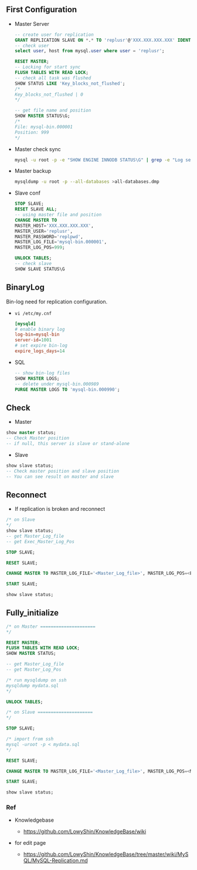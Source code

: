 ## First Configuration

* Master Server
  ```sql
  -- create user for replication
  GRANT REPLICATION SLAVE ON *.* TO 'replusr'@'XXX.XXX.XXX.XXX' IDENTIFIED BY 'replpwd';
  -- check user
  select user, host from mysql.user where user = 'replusr';

  RESET MASTER;
  -- Locking for start sync
  FLUSH TABLES WITH READ LOCK;
  -- check all task was flushed
  SHOW STATUS LIKE 'Key_blocks_not_flushed';
  /*
  Key_blocks_not_flushed | 0 
  */

  -- get file name and position
  SHOW MASTER STATUS\G;
  /*
  File: mysql-bin.000001
  Position: 999
  */

  ```
* Master check sync
  ```sh
  mysql -u root -p -e "SHOW ENGINE INNODB STATUS\G" | grep -e "Log sequence number" -e "Log flushed up to"
  ```
* Master backup
  ```sh
  mysqldump -u root -p --all-databases >all-databases.dmp
  ```

* Slave conf
  ```sql
  STOP SLAVE;
  RESET SLAVE ALL;
  -- using master file and position
  CHANGE MASTER TO 
  MASTER_HOST='XXX.XXX.XXX.XXX',
  MASTER_USER='replusr',
  MASTER_PASSWORD='replpwd',
  MASTER_LOG_FILE='mysql-bin.000001',
  MASTER_LOG_POS=999;

  UNLOCK TABLES;
  -- check slave
  SHOW SLAVE STATUS\G
  ```

## BinaryLog

Bin-log need for replication configuration. 

* `vi /etc/my.cnf`
  ```conf
  [mysqld]
  # enable binary log
  log-bin=mysql-bin
  server-id=1001
  # set expire bin-log
  expire_logs_days=14
  ```
* SQL
  ```sql
  -- show bin-log files
  SHOW MASTER LOGS;
  -- delete under mysql-bin.000989
  PURGE MASTER LOGS TO 'mysql-bin.000990';
  ```

## Check

* Master
```sql
show master status;
-- Check Master position
-- if null, this server is slave or stand-alone
```


* Slave
```sql
show slave status;
-- Check master position and slave position
-- You can see result on master and slave
```

## Reconnect

* If replication is broken and reconnect
```sql
/* on Slave
*/
show slave status;
-- get Master_Log_file
-- get Exec_Master_Log_Pos

STOP SLAVE;

RESET SLAVE;

CHANGE MASTER TO MASTER_LOG_FILE='<Master_Log_file>', MASTER_LOG_POS=<Exec_Master_Log_Pos>;

START SLAVE;

show slave status;

```

## Fully_initialize

```sql
/* on Master =====================
*/

RESET MASTER;
FLUSH TABLES WITH READ LOCK;
SHOW MASTER STATUS;

-- get Master_Log_file
-- get Master_Log_Pos

/* run mysqldump on ssh
mysqldump mydata.sql
*/

UNLOCK TABLES;

/* on Slave =====================
*/

STOP SLAVE;

/* import from ssh
mysql -uroot -p < mydata.sql
*/

RESET SLAVE;

CHANGE MASTER TO MASTER_LOG_FILE='<Master_Log_file>', MASTER_LOG_POS=<Master_Log_Pos>;

START SLAVE;

show slave status;

```

### Ref

* Knowledgebase
  * https://github.com/LowyShin/KnowledgeBase/wiki

* for edit page
  * https://github.com/LowyShin/KnowledgeBase/tree/master/wiki/MySQL/MySQL-Replication.md


